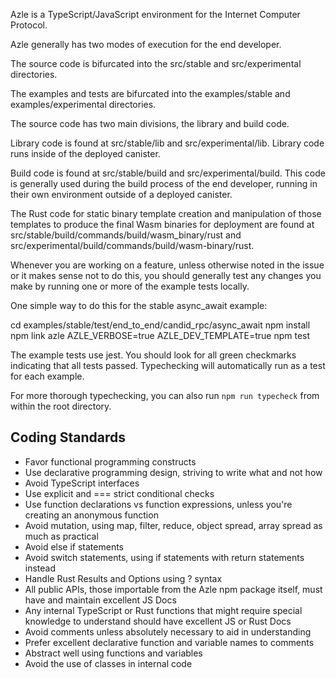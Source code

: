 Azle is a TypeScript/JavaScript environment for the Internet Computer Protocol.

Azle generally has two modes of execution for the end developer.

The source code is bifurcated into the src/stable and src/experimental directories.

The examples and tests are bifurcated into the examples/stable and examples/experimental directories.

The source code has two main divisions, the library and build code.

Library code is found at src/stable/lib and src/experimental/lib. Library code runs inside of the deployed canister.

Build code is found at src/stable/build and src/experimental/build. This code is generally used during the build process of the end developer, running in their own environment outside of a deployed canister.

The Rust code for static binary template creation and manipulation of those templates to produce the final Wasm binaries for deployment are found at src/stable/build/commands/build/wasm_binary/rust and src/experimental/build/commands/build/wasm-binary/rust.

Whenever you are working on a feature, unless otherwise noted in the issue or it makes sense not to do this, you should generally test any changes you make by running one or more of the example tests locally.

One simple way to do this for the stable async_await example:

cd examples/stable/test/end_to_end/candid_rpc/async_await
npm install
npm link azle
AZLE_VERBOSE=true AZLE_DEV_TEMPLATE=true npm test

The example tests use jest. You should look for all green checkmarks indicating that all tests passed. Typechecking will automatically run as a test for each example.

For more thorough typechecking, you can also run `npm run typecheck` from within the root directory.

## Coding Standards

- Favor functional programming constructs
- Use declarative programming design, striving to write what and not how
- Avoid TypeScript interfaces
- Use explicit and === strict conditional checks
- Use function declarations vs function expressions, unless you're creating an anonymous function
- Avoid mutation, using map, filter, reduce, object spread, array spread as much as practical
- Avoid else if statements
- Avoid switch statements, using if statements with return statements instead
- Handle Rust Results and Options using ? syntax
- All public APIs, those importable from the Azle npm package itself, must have and maintain excellent JS Docs
- Any internal TypeScript or Rust functions that might require special knowledge to understand should have excellent JS or Rust Docs
- Avoid comments unless absolutely necessary to aid in understanding
- Prefer excellent declarative function and variable names to comments
- Abstract well using functions and variables
- Avoid the use of classes in internal code
